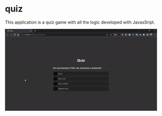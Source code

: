 # quiz

This application is a quiz game with all the logic developed with JavasSript.

![Quiz gif](./.github/quiz-gif.gif 'Quiz gif')
